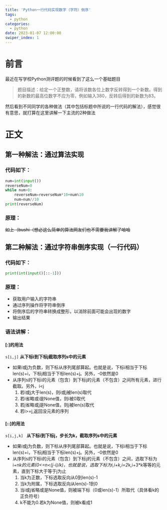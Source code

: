 ```yaml
---
title: 'Python一行代码实现数字（字符）倒序'
tags: 
  - python
categories: 
  - python
date: 2023-01-07 12:00:00
swiper_index: 1
---
```


# 前言

最近在写学校Python测评题的时候看到了这么一个基础题目

>题目描述：给定一个正整数，请将该数各位上数字反转得到一个新数。得到的新数的最高位数字不应为零，例如输入380，反转后得到的新数为83。

然后看到不同同学的各种做法（其中包括标题中所说的一行代码的解法），感觉很有意思，就打算在这里讲解一下主流的2种做法

# 正文

## 第一种解法：通过算法实现

### 代码如下：
```Python
num=int(input())
reverseNum=0
while num>0:
    reverseNum=reverseNum*10+num%10
    num=num//10
print(reverseNum)
```

### 原理：


~~如上（bushi（想必这么简单的算法网友们也不需要我讲解了哈哈~~ 

## 第二种解法：通过字符串倒序实现（一行代码）

### 代码如下：

```Python
print(int(input()[::-1]))
```

### 原理：

 - 获取用户输入的字符串
 - 通过序列操作将字符串倒序
 - 将倒序后的字符串转换成整形，以消除前面可能会出现的数字
 - 输出结果

### 语法讲解：

#### [:]的用法

```s[i,j]```
**从下标i到下标j截取序列s中的元素**
 - 如果i或j为负数，则下标从序列尾部算起。也就是说，下标i相当于下标len(s)+i，下标j相当于下标len(s)+j。另外，-0依然是0
 - 从序列s的下标i的元素（包含）到下标j的元素（不包含）之间所有元素，进行截取。另外，i<j
	1. 若i或j大于len(s)，则i或j被len(s)取代
	2. 若i省略或i是None值，则i被0取代 
	3. 若j省略或j是None值，则j被len(s)取代
	4. 若i>=j,返回没元素的序列

#### [::]的用法

```s[i,j,k] ```
**从下标i到下标j，步长为k，截取序列s中的元素**
 - 如果i或j为负数，则下标从序列尾部算起。也就是说，下标i相当于下标len(s)+i，下标j相当于下标len(s)+j。另外，-0依然是0
 - 从序列s的下标i的元素（包含）到下标j的元素（不包含）之间，选取下标为i+n*k的元素(0<=n<(j-i)/k)，也就是说，选取下标为i,i+k,i=2*k,i+3*k等等的元素，直到下标大于等于j为止
	1. 当k为正数，下标选取反向从0到len(s)-1
	2. 当k为附属，下标选取反向从len(s)-1到0
	3. 当i或j省略或是None值，则被端下标（0或len(s)-1）所取代（具体看k的正负符号）
	4. k不能为0.若k为None值，则被k看成1